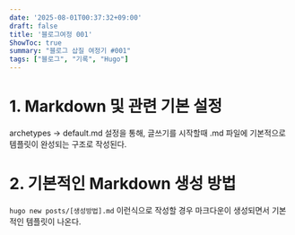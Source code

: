 ```yaml
---
date: '2025-08-01T00:37:32+09:00'
draft: false
title: '블로그여정 001'
ShowToc: true
summary: "블로그 삽질 여정기 #001"
tags: ["블로그", "기록", "Hugo"]
---
```


# 1. Markdown 및 관련 기본 설정
archetypes -> default.md 설정을 통해, 글쓰기를 시작할때
.md 파일에 기본적으로 템플릿이 완성되는 구조로 작성된다.

# 2. 기본적인 Markdown 생성 방법
```hugo new posts/[생성방법].md```
이런식으로 작성할 경우 마크다운이 생성되면서 기본적인 템플릿이 나온다.